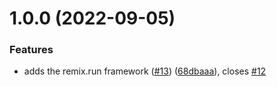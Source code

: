 # 1.0.0 (2022-09-05)


### Features

* adds the remix.run framework ([#13](https://github.com/anguspiv/www.gtalumni.la/issues/13)) ([68dbaaa](https://github.com/anguspiv/www.gtalumni.la/commit/68dbaaa9a4ec7497e7400455c85b2e4b0ba47dd3)), closes [#12](https://github.com/anguspiv/www.gtalumni.la/issues/12)
